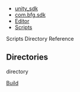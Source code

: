   - [unity\_sdk](dir_169524a6f31e9db4532a84dd08d2dc74.html)
  - [com.bfg.sdk](dir_49a21daf45482078fd78618e852e175e.html)
  - [Editor](dir_f21b7258147d01c74e9817b201856407.html)
  - [Scripts](dir_6028b3aae0278cfd3aeedde5b88a5b0c.html)

Scripts Directory Reference

##  Directories

directory  

[Build](dir_4ddfd70b939af3f0581ad95030939d7c.html)
